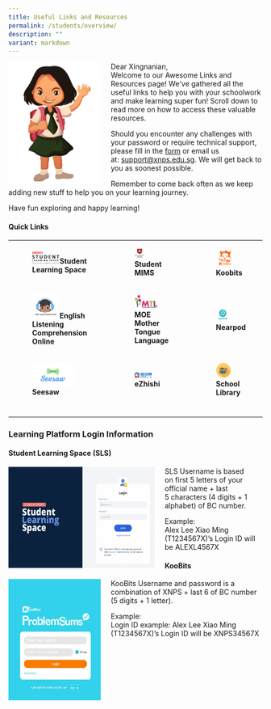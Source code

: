 ```yaml
---
title: Useful Links and Resources
permalink: /students/overview/
description: ""
variant: markdown
---
```

<img src="/images/girl.png" style="width:183px;height:240px;margin-right:20px;" align="left">Dear Xingnanian,  
Welcome to our Awesome Links and Resources page! We've gathered all the useful links to help you with your schoolwork and make learning super fun! 
Scroll down to read more on how to access these valuable resources.

Should you encounter any challenges with your password or require technical support, please fill in the 
[form](https://form.gov.sg/62ddf9fb7eb7140012ad0588) or email us at:&nbsp;[support@xnps.edu.sg](http://support@xnps.edu.sg%20/). We will get back to you as soonest possible.    
 
 Remember to come back often as we keep adding new stuff to help you on your learning journey. 
 
 Have fun exploring and happy learning!
#### Quick Links

|  	|  	|  	|  	|
|---	|---	|---	|---	|
| <figure><a href="https://vle.learning.moe.edu.sg/login"><img style="width:50%" src="/images/ul1.png"></a><b>Student Learning Space</b></figure>  	|<figure><a href="https://workspace.google.com/dashboard"><img style="width:30%" src="/images/Students/mimsportal.png"></a><b>Student MIMS </b></figure> 	| <figure><a href="https://member.koobits.com/"><img style="width:60%" src="/images/ul3.png"></a><b>Koobits</b></figure>	|  	|
| <figure><a href="https://xingnan.of-stars.com/"><img style="width:50%" src="/images/ul4.png"></a><b>English Listening Comprehension Online</b></figure>  	| <figure><a href="https://www.mtl.moe.edu.sg/"><img style="width:70%" src="/images/ul6.png"></a><b>MOE Mother Tongue Language</b></figure>| <figure><a href="https://nearpod.com/"><img style="width:45%" src="/images/ul7.png"></a><b>Nearpod</b></figure> 	| 	|
| <figure><a href="https://web.seesaw.me/"><img style="width:75%" src="/images/ul8.png"></a><b>Seesaw</b></figure> 	| <figure><a href="https://www.ezhishi.net/Contents/"><img style="width:50%" src="/images/ul10.png"></a><b>eZhishi</b></figure>	| <figure><a href="https://staging.d24s03z0ob23eb.amplifyapp.com/students/school-library/"><img style="width:50%" src="/images/ul9.png"></a><b> School Library</b></figure> 	|  	|
|  	| | <br> 





### Learning Platform Login Information 


#### Student Learning Space (SLS)

<p><a href="https://vle.learning.moe.edu.sg/login"><img src="/images/lp2.png" style="width:290px;height:200px;margin-right:20px;" align="left"></a></p> SLS Username is based on&nbsp;first 5&nbsp;letters of your official name +&nbsp;last 5&nbsp;characters (4 digits + 1 alphabet) of BC number.

  

 Example:  
Alex Lee Xiao Ming (T1234567X)’s Login ID will be&nbsp;ALEXL4567X


#### KooBits

<p><a href="https://vle.learning.moe.edu.sg/login"><img src="/images/lp3.png" style="width:183px;height:240px;margin-right:20px;" align="left"></a></p> KooBits Username and password is a combination of&nbsp;XNPS&nbsp;+&nbsp;last 6&nbsp;of BC number (5 digits + 1 letter).

 Example:  
Login ID example: Alex Lee Xiao Ming (T1234567X)’s Login ID will be&nbsp;XNPS34567X

